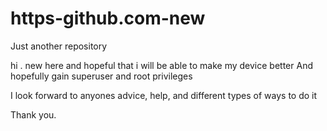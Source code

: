# https-github.com-new
Just another repository
 

 hi . new here and hopeful that i will be able to make my device better
 And hopefully gain superuser and root privileges

 I look forward to anyones advice, help, and different types of ways to do it 

 Thank you. 
